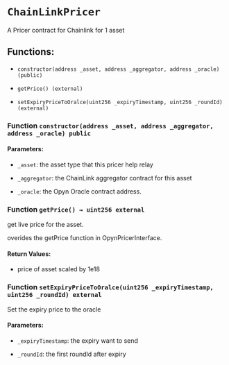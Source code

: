 # `ChainLinkPricer`

A Pricer contract for Chainlink for 1 asset

## Functions:

- `constructor(address _asset, address _aggregator, address _oracle) (public)`

- `getPrice() (external)`

- `setExpiryPriceToOralce(uint256 _expiryTimestamp, uint256 _roundId) (external)`

### Function `constructor(address _asset, address _aggregator, address _oracle) public`

#### Parameters:

- `_asset`: the asset type that this pricer help relay

- `_aggregator`: the ChainLink aggregator contract for this asset

- `_oracle`: the Opyn Oracle contract address.

### Function `getPrice() → uint256 external`

get live price for the asset.

overides the getPrice function in OpynPricerInterface.

#### Return Values:

- price of asset scaled by 1e18

### Function `setExpiryPriceToOralce(uint256 _expiryTimestamp, uint256 _roundId) external`

Set the expiry price to the oracle

#### Parameters:

- `_expiryTimestamp`: the expiry want to send

- `_roundId`: the first roundId after expiry
